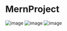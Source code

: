 # MernProject
![image](https://github.com/user-attachments/assets/c91abdde-d866-45e2-9ea8-7bab4216be97)
![image](https://github.com/user-attachments/assets/f7f8b00c-5f81-46bf-aa23-5dce7ce54347)
![image](https://github.com/user-attachments/assets/e0f6b2a5-3378-425a-af0d-de6d74801000)


